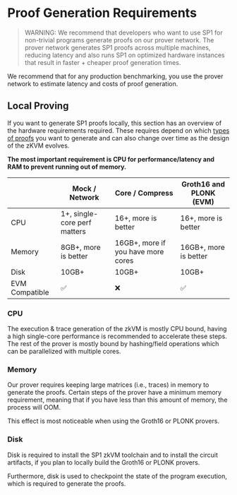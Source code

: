 # Proof Generation Requirements

> WARNING: We recommend that developers who want to use SP1 for non-trivial programs generate proofs on our prover network. The prover network generates SP1 proofs across multiple machines, reducing latency and also runs SP1 on optimized hardware instances that result in faster + cheaper proof generation times.

We recommend that for any production benchmarking, you use the prover network to estimate latency and costs of proof generation.

## Local Proving

If you want to generate SP1 proofs locally, this section has an overview of the hardware requirements required. These requires depend on which [types of proofs](../generating-proofs/proof-types.md) you want to generate and can also change over time as the design of the zKVM evolves.

**The most important requirement is CPU for performance/latency and RAM to prevent running out of memory.**

|                | Mock / Network               | Core / Compress                    | Groth16 and PLONK (EVM) |
| -------------- | ---------------------------- | ---------------------------------- | ----------------------- |
| CPU            | 1+, single-core perf matters | 16+, more is better                | 16+, more is better     |
| Memory         | 8GB+, more is better         | 16GB+, more if you have more cores | 16GB+, more is better   |
| Disk           | 10GB+                        | 10GB+                              | 10GB+                   |
| EVM Compatible | ✅                           | ❌                                 | ✅                      |

### CPU

The execution & trace generation of the zkVM is mostly CPU bound, having a high single-core
performance is recommended to accelerate these steps. The rest of the prover is mostly bound by hashing/field operations
which can be parallelized with multiple cores.

### Memory

Our prover requires keeping large matrices (i.e., traces) in memory to generate the proofs. Certain steps of the prover
have a minimum memory requirement, meaning that if you have less than this amount of memory, the process will OOM.

This effect is most noticeable when using the Groth16 or PLONK provers.

### Disk

Disk is required to install the SP1 zkVM toolchain and to install the circuit artifacts, if you
plan to locally build the Groth16 or PLONK provers.

Furthermore, disk is used to checkpoint the state of the program execution, which is required to generate the proofs.
